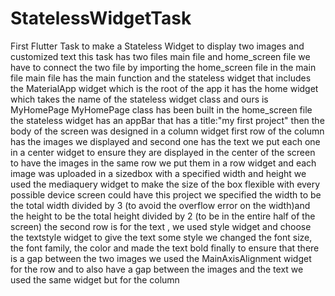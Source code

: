 # StatelessWidgetTask
First Flutter Task to make a Stateless Widget to display two images and customized text
this task has two files main file and home_screen file
we have to connect the two file by importing the home_screen file in the main file
main file has the main function and the stateless widget that includes the MaterialApp widget which is the root of the app
it has the home widget which takes the name of the stateless widget class and ours is MyHomePage
MyHomePage class has been built in the home_screen file
the stateless widget has an appBar that has a title:"my first project"
then the body of the screen was designed in a column widget
first row of the column has the images we displayed and second one has the text
we put each one in a center widget to ensure they are displayed in the center of the screen
to have the images in the same row we put them in a row widget and each image was uploaded in a sizedbox with a specified width and height
we used the mediaquery widget to make the size of the box flexible with every possible device screen could have this project
we specified the width to be the total width divided by 3 (to avoid the overflow error on the width)and the height to be the total height divided by 2 (to be in the entire half of the screen)
the second row is for the text , we used style widget and choose the textstyle widget to give the text some style
we changed the font size, the font family, the color and made the text bold
finally to ensure that there is a gap between the two images we used the MainAxisAlignment widget for the row 
and to also have a gap between the images and the text we used the same widget but for the column
